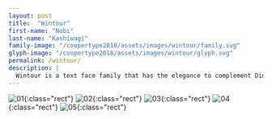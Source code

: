 ```yaml
---
layout: post
title:  "Wintour"
first-name: "Nobi"
last-name: "Kashiwagi"
family-image: "/coopertype2018/assets/images/wintour/family.svg"
glyph-image: "/coopertype2018/assets/images/wintour/glyph.svg"
permalink: /wintour/
description: |
  Wintour is a text face family that has the elegance to complement Didot, which is commonly used as a display typeface in fashion magazines. Increased x-height and slightly narrow proportions improve readability and increase the word count on the page. It’s a new Times New Roman alternative.
---
```


![01](/coopertype2018/assets/images/wintour/01.png){:class="rect"}
![02](/coopertype2018/assets/images/wintour/02.png){:class="rect"}
![03](/coopertype2018/assets/images/wintour/03.png){:class="rect"}
![04](/coopertype2018/assets/images/wintour/04.png){:class="rect"}
![05](/coopertype2018/assets/images/wintour/05.png){:class="rect"}
